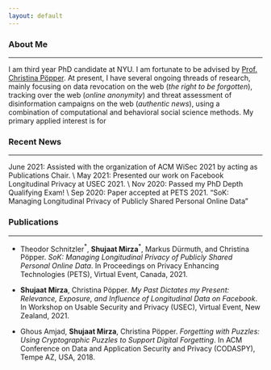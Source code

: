 ```yaml
---
layout: default
---
```


### About Me
* * *

I am third year PhD candidate at NYU. I am fortunate to be advised by [Prof. Christina Pöpper](http://poepper.net). At present, I have several ongoing threads of research, mainly focusing on data revocation on the web (_the right to be forgotten_), tracking over the web (_online anonymity_) and threat assessment of disinformation campaigns on the web (_authentic news_), using a combination of computational and behavioral social science methods. My primary applied interest is for 

### Recent News
* * * 

June 2021: Assisted with the organization of ACM WiSec 2021 by acting as Publications Chair. \\
May 2021: Presented our work on Facebook Longitudinal Privacy at USEC 2021. \\
Nov 2020: Passed my PhD Depth Qualifying Exam! \\
Sep 2020: Paper accepted at PETS 2021. “SoK: Managing Longitudinal Privacy of Publicly Shared Personal Online Data”

### Publications
* * * 

* Theodor Schnitzler$^{*}$, **Shujaat Mirza**$^{*}$, Markus Dürmuth, and Christina Pöpper. _SoK: Managing Longitudinal Privacy of Publicly Shared Personal Online Data_. In Proceedings on Privacy Enhancing Technologies (PETS), Virtual Event, Canada, 2021. 

* **Shujaat Mirza**, Christina Pöpper. _My Past Dictates my Present: Relevance, Exposure, and Influence of Longitudinal Data on Facebook_. In Workshop on Usable Security and Privacy (USEC), Virtual Event, New Zealand, 2021.

* Ghous Amjad, **Shujaat Mirza**, Christina Pöpper. _Forgetting with Puzzles: Using Cryptographic Puzzles to Support Digital Forgetting_. In ACM Conference on Data and Application Security and Privacy (CODASPY), Tempe AZ, USA, 2018.

<!--
Text can be **bold**, _italic_, or ~~strikethrough~~.

[Link to another page](./another-page.html).

There should be whitespace between paragraphs.

There should be whitespace between paragraphs. We recommend including a README, or a file with information about your project.

# Header 1

This is a normal paragraph following a header. GitHub is a code hosting platform for version control and collaboration. It lets you and others work together on projects from anywhere.

## Header 2

> This is a blockquote following a header.
>
> When something is important enough, you do it even if the odds are not in your favor.

### Header 3

```js
// Javascript code with syntax highlighting.
var fun = function lang(l) {
  dateformat.i18n = require('./lang/' + l)
  return true;
}
```

```ruby
# Ruby code with syntax highlighting
GitHubPages::Dependencies.gems.each do |gem, version|
  s.add_dependency(gem, "= #{version}")
end
```

#### Header 4

*   This is an unordered list following a header.
*   This is an unordered list following a header.
*   This is an unordered list following a header.

##### Header 5

1.  This is an ordered list following a header.
2.  This is an ordered list following a header.
3.  This is an ordered list following a header.

###### Header 6

| head1        | head two          | three |
|:-------------|:------------------|:------|
| ok           | good swedish fish | nice  |
| out of stock | good and plenty   | nice  |
| ok           | good `oreos`      | hmm   |
| ok           | good `zoute` drop | yumm  |

### There's a horizontal rule below this.

* * *

### Here is an unordered list:

*   Item foo
*   Item bar
*   Item baz
*   Item zip

### And an ordered list:

1.  Item one
1.  Item two
1.  Item three
1.  Item four

### And a nested list:

- level 1 item
  - level 2 item
  - level 2 item
    - level 3 item
    - level 3 item
- level 1 item
  - level 2 item
  - level 2 item
  - level 2 item
- level 1 item
  - level 2 item
  - level 2 item
- level 1 item

### Small image

![Octocat](https://github.githubassets.com/images/icons/emoji/octocat.png)

### Large image

![Branching](https://guides.github.com/activities/hello-world/branching.png)


### Definition lists can be used with HTML syntax.

<dl>
<dt>Name</dt>
<dd>Godzilla</dd>
<dt>Born</dt>
<dd>1952</dd>
<dt>Birthplace</dt>
<dd>Japan</dd>
<dt>Color</dt>
<dd>Green</dd>
</dl>

```
Long, single-line code blocks should not wrap. They should horizontally scroll if they are too long. This line should be long enough to demonstrate this.
```

```
The final element.
```
 -->